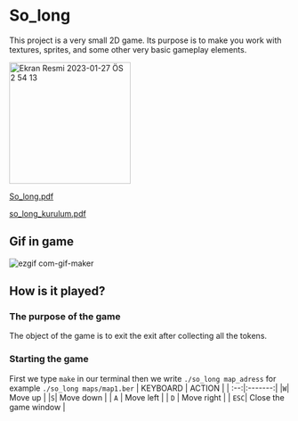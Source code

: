 # So_long

This project is a very small 2D game.
Its purpose is to make you work with textures, sprites,
and some other very basic gameplay elements.

<img width="218" alt="Ekran Resmi 2023-01-27 ÖS 2 54 13" src="https://user-images.githubusercontent.com/95627071/215080405-f8ca06b2-ee85-488a-b887-472d35e2744c.png">

[So_long.pdf](https://github.com/ouzkand/42-main/files/10518567/So_long.pdf)

[so_long_kurulum.pdf](https://github.com/ouzkand/42-main/files/10518563/so_long_kurulum.pdf)


## Gif in game

![ezgif com-gif-maker](https://user-images.githubusercontent.com/95627071/215088068-f6e9334d-8ff0-42a6-b05d-94d90dedccdf.gif)

## How is it played?
### The purpose of the game
The object of the game is to exit the exit after collecting all the tokens.
### Starting the game
First we type `make` in our terminal
then we write `./so_long map_adress`
for example `./so_long maps/map1.ber`
| KEYBOARD  | ACTION  |
| :--:|:-------:|
|`W`| Move up  |
|`S`| Move down  |
| `A` | Move left    |
| `D` | Move right    |
| `ESC`| Close the game window   |
